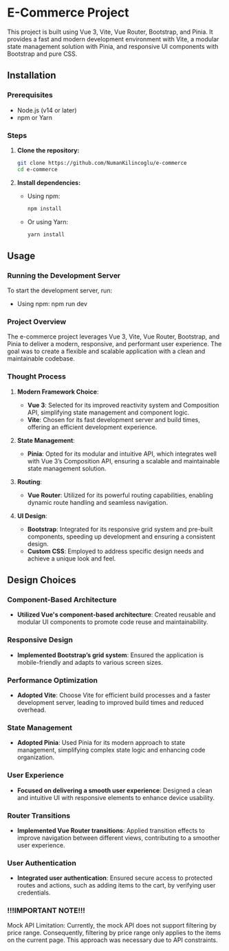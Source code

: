 # E-Commerce Project

This project is built using Vue 3, Vite, Vue Router, Bootstrap, and Pinia. It provides a fast and modern development environment with Vite, a modular state management solution with Pinia, and responsive UI components with Bootstrap and pure CSS.

## Installation

### Prerequisites

- Node.js (v14 or later)
- npm or Yarn

### Steps

1. **Clone the repository:**
    ```bash
    git clone https://github.com/NumanKilincoglu/e-commerce
    cd e-commerce
    ```

2. **Install dependencies:**
    - Using npm:
      ```bash
      npm install
      ```

    - Or using Yarn:
      ```bash
      yarn install
      ```

## Usage

### Running the Development Server

To start the development server, run:

- Using npm:
  npm run dev
### Project Overview

The e-commerce project leverages Vue 3, Vite, Vue Router, Bootstrap, and Pinia to deliver a modern, responsive, and performant user experience. The goal was to create a flexible and scalable application with a clean and maintainable codebase.

### Thought Process

1. **Modern Framework Choice**:
   - **Vue 3**: Selected for its improved reactivity system and Composition API, simplifying state management and component logic.
   - **Vite**: Chosen for its fast development server and build times, offering an efficient development experience.

2. **State Management**:
   - **Pinia**: Opted for its modular and intuitive API, which integrates well with Vue 3’s Composition API, ensuring a scalable and maintainable state management solution.

3. **Routing**:
   - **Vue Router**: Utilized for its powerful routing capabilities, enabling dynamic route handling and seamless navigation.

4. **UI Design**:
   - **Bootstrap**: Integrated for its responsive grid system and pre-built components, speeding up development and ensuring a consistent design.
   - **Custom CSS**: Employed to address specific design needs and achieve a unique look and feel.

## Design Choices

### Component-Based Architecture
- **Utilized Vue's component-based architecture**: Created reusable and modular UI components to promote code reuse and maintainability.

### Responsive Design
- **Implemented Bootstrap’s grid system**: Ensured the application is mobile-friendly and adapts to various screen sizes.

### Performance Optimization
- **Adopted Vite**: Choose Vite for efficient build processes and a faster development server, leading to improved build times and reduced overhead.

### State Management
- **Adopted Pinia**: Used Pinia for its modern approach to state management, simplifying complex state logic and enhancing code organization.

### User Experience
- **Focused on delivering a smooth user experience**: Designed a clean and intuitive UI with responsive elements to enhance device usability.

### Router Transitions
- **Implemented Vue Router transitions**: Applied transition effects to improve navigation between different views, contributing to a smoother user experience.

### User Authentication
- **Integrated user authentication**: Ensured secure access to protected routes and actions, such as adding items to the cart, by verifying user credentials.

### !!!IMPORTANT NOTE!!!
Mock API Limitation: Currently, the mock API does not support filtering by price range. Consequently, filtering by price range only applies to the items on the current page. This approach was necessary due to API constraints.





